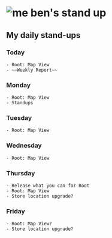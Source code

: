 # ![me](https://avatars2.githubusercontent.com/u/5232044?s=50&v=4) ben's stand up

## My daily stand-ups

### Today
 
    - Root: Map View
    - ~~Weekly Report~~

### Monday

    - Root: Map View
    - Standups
    
### Tuesday

    - Root: Map View
 
### Wednesday

    - Root: Map View
    
### Thursday

    - Release what you can for Root
    - Root: Map View
    - Store location upgrade?

### Friday

    - Root: Map View?
    - Store location upgrade?
